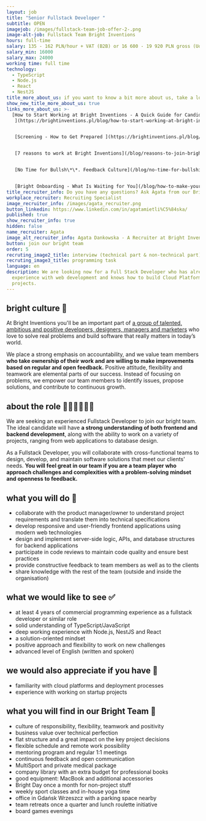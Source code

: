 ```yaml
---
layout: job
title: "Senior Fullstack Developer "
subtitle: OPEN
imagejob: /images/fullstack-team-job-offer-2-.png
image-alt-job: Fullstack Team Bright Inventions
hours: full-time
salary: 135 - 162 PLN/hour + VAT (B2B) or 16 600 - 19 920 PLN gross (UoP)
salary_min: 16000
salary_max: 24000
working time: full time
technology:
  - TypeScript
  - Node.js
  - React
  - NestJS
title_more_about_us: if you want to know a bit more about us, take a look below 🙋🏻‍♀️🙋🏻‍♂️
show_new_title_more_about_us: true
links_more_about_us: >-
  [How to Start Working at Bright Inventions - A Quick Guide for Candidates
   ](https://brightinventions.pl/blog/how-to-start-working-at-bright-inventions-a-quick-guide-for-candidates/)


   [Screening - How to Get Prepared ](https://brightinventions.pl/blog/recruitment-screening-what-is-it-for/)


   [7 reasons to work at Bright Inventions](/blog/reasons-to-join-bright)


   [No Time for Bullsh\*\*. Feedback Culture](/blog/no-time-for-bullshit-feedback-culture/)


   [Bright Onboarding - What Is Waiting for You](/blog/how-to-make-your-onboarding-bright)
title_recruiter_info: Do you have any questions? Ask Agata from our Bright team!
workplace_recruiter: Recruiting Specialist
image_recruiter_info: /images/agata_recruiter.png
button_linkedin: https://www.linkedin.com/in/agatamietli%C5%84ska/
published: true
show_recruiter_info: true
hidden: false
name_recruiter: Agata
image_alt_recruiter_info: Agata Dankowska - A Recruiter at Bright Inventions
button: join our bright team
order: 5
recruting_image2_title: interview (technical part & non-technical part)
recruting_image3_title: programming task
language: en
description: We are looking now for a Full Stack Developer who has already had
  experience with web development and knows how to build Cloud Platform
  projects.
---
```

## bright culture 🧡

At Bright Inventions you'll be an important part of [a group of talented, ambitious and positive developers, designers, managers and marketers](https://brightinventions.pl/about-us/team/) who love to solve real problems and build software that really matters in today’s world.

We place a strong emphasis on accountability, and we value team members **who take ownership of their work and are willing to make improvements based on regular and open feedback.** Positive attitude, flexibility and teamwork are elemental parts of our success. Instead of focusing on problems, we empower our team members to identify issues, propose solutions, and contribute to continuous growth. 

## about the role 🧑🏻‍💻🧑🏻‍💻

We are seeking an experienced Fullstack Developer to join our bright team. The ideal candidate will have **a strong understanding of both frontend and backend development**, along with the ability to work on a variety of projects, ranging from web applications to database design. 

As a Fullstack Developer, you will collaborate with cross-functional teams to design, develop, and maintain software solutions that meet our clients' needs.  **You will feel great in our team if you are a team player who approach challenges and complexities with a problem-solving mindset and openness to feedback.** 

## what you will do 🤝

* collaborate with the product manager/owner to understand project requirements and translate them into technical specifications
* develop responsive and user-friendly frontend applications using modern web technologies
* design and implement server-side logic, APIs, and database structures for backend applications
* participate in code reviews to maintain code quality and ensure best practices
* provide constructive feedback to team members as well as to the clients
* share knowledge with the rest of the team (outside and inside the organisation) 

## what we would like to see ✅

* at least 4 years of commercial programming experience as a fullstack developer or similar role 
* solid understanding of TypeScript/JavaScript
* deep working experience with Node.js, NestJS and React
* a solution-oriented mindset 
* positive approach and flexibility to work on new challenges  
* advanced level of English (written and spoken)

## we would also appreciate if you have 🙌

* familiarity with cloud platforms and deployment processes 
* experience with working on startup projects 

## what you will find in our Bright Team 🚀

* culture of responsibility, flexibility, teamwork and positivity
* business value over technical perfection 
* flat structure and a great impact on the key project decisions 
* flexible schedule and remote work possibility 
* mentoring program and regular 1:1 meetings 
* continuous feedback and open communication
* MultiSport and private medical package 
* company library with an extra budget for professional books 
* good equipment: MacBook and additional accessories
* Bright Day once a month for non-project stuff
* weekly sport classes and in-house yoga time  
* office in Gdańsk Wrzeszcz with a parking space nearby 
* team retreats once a quarter and lunch roulette initiative 
* board games evenings